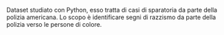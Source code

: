 Dataset studiato con Python, esso tratta di casi di sparatoria da parte della polizia americana. Lo scopo è identificare segni di razzismo da parte della polizia verso le persone di colore.
